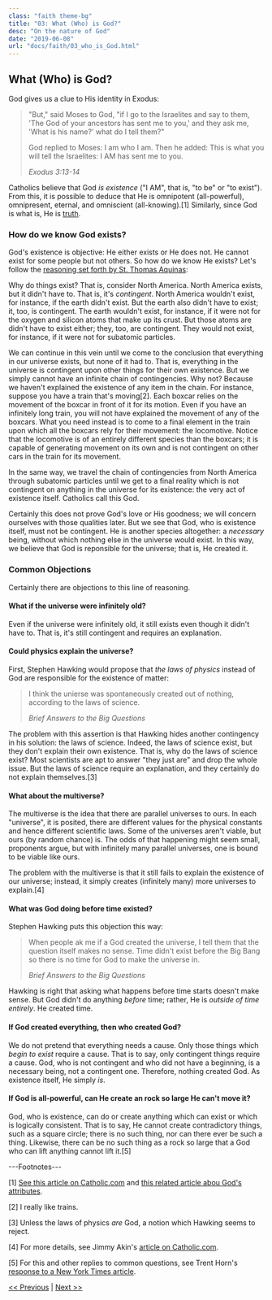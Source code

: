 ```yaml
---
class: "faith theme-bg"
title: "03: What (Who) is God?"
desc: "On the nature of God"
date: "2019-06-08"
url: "docs/faith/03_who_is_God.html"
---
```


## What (Who) is God?

God gives us a clue to His identity in Exodus:

<blockquote cite="http://www.usccb.org/bible/ex/3">
  <p>"But," said Moses to God, "if I go to the Israelites and say to them, 'The God of your ancestors has sent me
     to you,' and they ask me, 'What is his name?' what do I tell them?"</p>
  <p>God replied to Moses: I am who I am. Then he added: This is what you will tell the Israelites: I AM has sent
     me to you.</p>
  <footer><cite>Exodus 3:13-14</cite></footer>
</blockquote>

Catholics believe that God *is existence* ("I AM", that is, "to be" or "to exist"). From this, it is possible to
deduce that He is omnipotent (all-powerful), omnipresent, eternal, and omniscient (all-knowing).[1] Similarly,
since God is what is, He is [truth](02_what_is_truth.html).

### How do we know God exists?

God's existence is objective: He either exists or He does not. He cannot exist for some people but not others.
So how do we know He exists? Let's follow the
[reasoning set forth by St. Thomas Aquinas](https://en.wikipedia.org/wiki/Five_Ways_(Aquinas)#Tertia_Via:_The_Argument_from_Contingency):

Why do things exist? That is, consider North America. North America exists, but it didn't have to.
That is, it's <dfn>contingent</dfn>. North America wouldn't exist, for instance, if the earth didn't
exist. But the earth also didn't have to exist; it, too, is contingent. The earth wouldn't
exist, for instance, if it were not for the oxygen and silicon atoms that make up its crust. But those atoms are
didn't have to exist either; they, too, are contingent. They would not exist, for instance, if
it were not for subatomic particles.

We can continue in this vein until we come to the conclusion that everything in our universe exists,
but none of it had to. That is, everything in the universe is contingent upon
other things for their own existence. But we simply cannot have an infinite chain of contingencies. Why not?
Because we haven't explained the existence of any item in the chain. For instance, suppose you have a train that's
moving[2]. Each boxcar relies on the movement of the boxcar in front of it for its motion. Even if you have an
infinitely long train, you will not have explained the movement of any of the boxcars. What you need instead is
to come to a final element in the train upon which all the boxcars rely for their movement: the locomotive.
Notice that the locomotive is of an entirely different species than the boxcars; it is capable of generating
movement on its own and is not contingent on other cars in the train for its movement.

In the same way, we travel the chain of contingencies from North America through subatomic particles until we
get to a final reality which is not contingent on anything in the universe for its existence: the very act of
existence itself. Catholics call this God.

Certainly this does not prove God's love or His goodness; we will concern ourselves with those qualities later.
But we see that God, who is existence itself, must not be contingent. He is another species altogether: a
*necessary* being, without which nothing else in the universe would exist. In this way, we believe that God is
reponsible for the universe; that is, He created it.

### Common Objections

Certainly there are objections to this line of reasoning.

#### What if the universe were infinitely old?

Even if the universe were infinitely old, it still exists even though it didn't have to. That is, it's still
contingent and requires an explanation.

#### Could physics explain the universe?

First, Stephen Hawking would propose that *the laws of physics* instead of God are responsible for the existence
of matter:

<blockquote>
  <p>I think the unierse was spontaneously created out of nothing, according to the laws of science.</p>
  <footer><cite>Brief Answers to the Big Questions</cite></footer>
</blockquote>

The problem with this assertion is that Hawking hides another contingency in his solution: the laws of science.
Indeed, the laws of science exist, but they don't explain their own existence. That is, why do the laws of
science exist? Most scientists are apt to answer "they just are" and drop the whole issue. But the laws of
science require an explanation, and they certainly do not explain themselves.[3]

#### What about the multiverse?

The multiverse is the idea that there are parallel universes to ours. In each "universe", it is posited, there
are different values for the physical constants and hence different scientific laws. Some of the universes
aren't viable, but ours (by random chance) is. The odds of that happening might seem small, proponents argue,
but with infinitely many parallel universes, one is bound to be viable like ours.

The problem with the multiverse is that it still fails to explain the existence of our universe; instead, it
simply creates (infinitely many) more universes to explain.[4]

#### What was God doing before time existed?

Stephen Hawking puts this objection this way:

<blockquote>
  <p>When people ak me if a God created the universe, I tell them that the question itself makes no sense.
     Time didn't exist before the Big Bang so there is no time for God to make the universe in.</p>
  <footer><cite>Brief Answers to the Big Questions</cite></footer>
</blockquote>

Hawking is right that asking what happens before time starts doesn't make sense. But God didn't do anything
*before* time; rather, He is *outside of time entirely*. He created time.

#### If God created everything, then who created God?

We do not pretend that everything needs a cause. Only those things which *begin to exist* require a cause. That
is to say, only contingent things require a cause. God, who is not contingent and who did not have a beginning,
is a necessary being, not a contingent one. Therefore, nothing created God. As existence itself, He simply *is*.

#### If God is all-powerful, can He create an rock so large He can't move it?

God, who is existence, can do or create anything which can exist or which is logically consistent. That is to
say, He cannot create contradictory things, such as a square circle; there is no such thing, nor can there ever
be such a thing. Likewise, there can be no such thing as a rock so large that a God who can lift anything cannot
lift it.[5]

---Footnotes---

[1] [See this article on Catholic.com](https://www.catholic.com/magazine/print-edition/a-proof-of-the-existence-of-god)
and [this related article abou God's attributes](https://www.catholic.com/encyclopedia/divine-attributes#VI._DIVISION_of_ATTRIBUTES).

[2] I really like trains.

[3] Unless the laws of physics *are* God, a notion which Hawking seems to reject.

[4] For more details, see Jimmy Akin's [article on Catholic.com](https://www.catholic.com/magazine/print-edition/what-the-heck-is-the-multiverse).

[5] For this and other replies to common questions, see Trent Horn's
[response to a New York Times article](https://www.catholic.com/magazine/online-edition/a-god-problem-at-the-new-york-times).

[&lt;&lt; Previous](02_what_is_truth.html) | [Next &gt;&gt;](04_faith_and_science.html)
